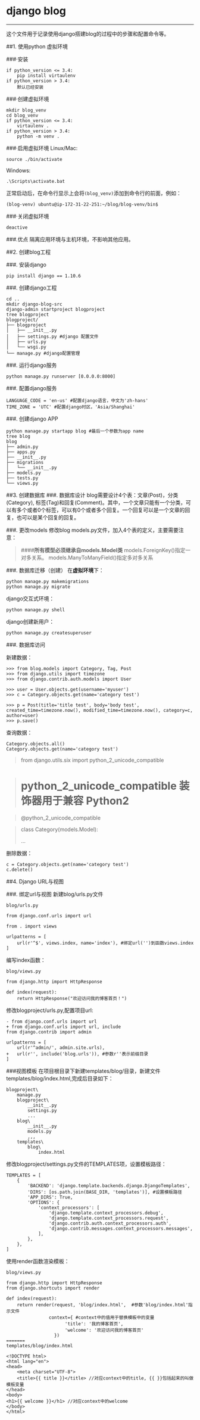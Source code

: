 # django blog
---
这个文件用于记录使用django搭建blog的过程中的步骤和配置命令等。

##1. 使用python 虚拟环境

###·安装

	if python_version <= 3.4:
		pip install virtaulenv
	if python_version > 3.4:
		默认已经安装

###·创建虚拟环境

	mkdir blog_venv
	cd blog_venv
	if python_version <= 3.4:
		virtaulenv .
	if python_version > 3.4:
		python -m venv .

###·启用虚拟环境
Linux/Mac:

	source ./bin/activate

Windows:

	.\Scripts\activate.bat

正常启动后，在命令行显示上会将<code>(blog_venv)</code>添加到命令行的前面，例如：

	(blog-venv) ubuntu@ip-172-31-22-251:~/blog/blog-venv/bin$

###·关闭虚拟环境

	deactive

###.优点
隔离应用环境与主机环境，不影响其他应用。

##2. 创建blog工程

###. 安装django

	pip install django == 1.10.6

###. 创建django工程

	cd ..
	mkdir django-blog-src
	django-admin startproject blogproject
	tree blogproject	
	blogproject/
	├── blogproject
	│   ├── __init__.py
	│   ├── settings.py #django 配置文件
	│   ├── urls.py
	│   └── wsgi.py
	└── manage.py #django配置管理

###. 运行django服务

	python manage.py runserver [0.0.0.0:8000]

###. 配置django服务

	LANGUAGE_CODE = 'en-us' #配置django语言，中文为'zh-hans'
	TIME_ZONE = 'UTC' #配置django时区，'Asia/Shanghai'
	
###. 创建django APP

	python manage.py startapp blog #最后一个参数为app name
	tree blog
	blog
	├── admin.py
	├── apps.py
	├── __init__.py
	├── migrations
	│   └── __init__.py
	├── models.py
	├── tests.py
	└── views.py

##3. 创建数据库
###. 数据库设计
blog需要设计4个表：文章(Post)，分类(Category), 标签(Tag)和回复(Comment)。其中，一个文章只能有一个分类，可以有多个或者0个标签，可以有0个或者多个回复。一个回复可以是一个文章的回复，也可以是某个回复的回复。

###. 更改models
修改blog models.py文件，加入4个表的定义，主要需要注意：
> ####**所有模型必须继承自models.Model类**
> models.ForeignKey()指定一对多关系。
> models.ManyToManyField()指定多对多关系

###. 数据库迁移（创建）
在**虚拟环境**下：

	python manage.py makemigrations
	python manage.py migrate
django交互式环境：

	python manage.py shell

django创建新用户：

	python manage.py createsuperuser
	
###. 数据库访问

新建数据：
	
	>>> from blog.models import Category, Tag, Post
	>>> from django.utils import timezone
	>>> from django.contrib.auth.models import User
	
	>>> user = User.objects.get(username='myuser')
	>>> c = Category.objects.get(name='category test')
	
	>>> p = Post(title='title test', body='body test', created_time=timezone.now(), modified_time=timezone.now(), category=c, author=user)
	>>> p.save()
	
查询数据：

	Category.objects.all()
	Category.objects.get(name='category test')

>	from django.utils.six import python_2_unicode_compatible

>	# python_2_unicode_compatible 装饰器用于兼容 Python2

> 	@python_2_unicode_compatible
 
>	class Category(models.Model):
>
>	...

删除数据：

	c = Category.objects.get(name='category test')
	c.delete()

##4. Django URL与视图

###. 绑定url与视图
新建blog/urls.py文件

	blog/urls.py

	from django.conf.urls import url

	from . import views

	urlpatterns = [
    	url(r'^$', views.index, name='index'), #绑定url('')到函数views.index
	]

编写index函数：

	blog/views.py
	
	from django.http import HttpResponse
	
	def index(request):
	    return HttpResponse("欢迎访问我的博客首页！")
修改blogproject/urls.py,配置项目url:

	- from django.conf.urls import url
	+ from django.conf.urls import url, include
	from django.contrib import admin
	
	urlpatterns = [
	    url(r'^admin/', admin.site.urls),
	+   url(r'', include('blog.urls')), #参数r''表示前缀目录
	]

###视图模板
在项目根目录下新建templates/blog/目录，新建文件templates/blog/index.html,完成后目录如下：

	blogproject\
	    manage.py
	    blogproject\
	        __init__.py
	        settings.py
	        ...
	    blog\
	        __init__.py
	        models.py
	        ,,,
	    templates\
	        blog\
	            index.html

修改blogproject/settings.py文件的TEMPLATES项，设置模板路径：

	TEMPLATES = [
	    {
	        'BACKEND': 'django.template.backends.django.DjangoTemplates',
	        'DIRS': [os.path.join(BASE_DIR, 'templates')], #设置模板路径
	        'APP_DIRS': True,
	        'OPTIONS': {
	            'context_processors': [
	                'django.template.context_processors.debug',
	                'django.template.context_processors.request',
	                'django.contrib.auth.context_processors.auth',
	                'django.contrib.messages.context_processors.messages',
	            ],
	        },
	    },
	]
	
使用render函数渲染模板：

	blog/views.py
	
	from django.http import HttpResponse
	from django.shortcuts import render
	
	def index(request):
	    return render(request, 'blog/index.html',  #参数'blog/index.html'指示文件
	    			context={ #context中的值用于替换模板中的变量
	                      'title': '我的博客首页', 
	                      'welcome': '欢迎访问我的博客首页'
	                  })
	=======
	templates/blog/index.html
	
	<!DOCTYPE html>
	<html lang="en">
	<head>
	    <meta charset="UTF-8">
	    <title>{{ title }}</title> //对应context中的title, {{ }}包括起来的叫做模板变量
	</head>
	<body>
	<h1>{{ welcome }}</h1> //对应context中的welcome
	</body>
	</html>
	
